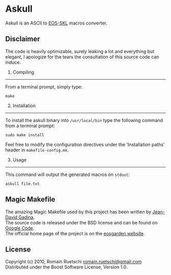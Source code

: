 
Askull
======

Askull is an ASCII to [EOS-SKL](https://github.com/macmade/EOS-SKL) macros converter.

Disclaimer
----------

The code is heavily optimizable, surely leaking a lot and everything but elegant, I apologize for the tears the consultation of this source code can induce.

1. Compiling
------------

From a terminal prompt, simply type:

    make

2. Installation
---------------

To install the askull binary into `/usr/local/bin` type the following command from a terminal prompt:

    sudo make install

Feel free to modify the configuration directives under the 'Installation paths' header in `makefile-config.mk`.

3. Usage
--------

This command will output the generated macros on `stdout`:

    askull file.txt

Magic Makefile
--------------

The amazing Magic Makefile used by this project has been written by [Jean-David Gadina](mailto:macmade@eosgarden.com).  
The source code is released under the BSD license and can be found on [Google Code](http://code.google.com/p/magic-makefile/).  
The official home page of the project is on the [eosgarden website](http://www.eosgarden.com/en/opensource/magic-makefile/).

License
-------

Copyright (c) 2010, Romain Ruetschi <romain.ruetschi@gmail.com>  
Distributed under the Boost Software License, Version 1.0.

